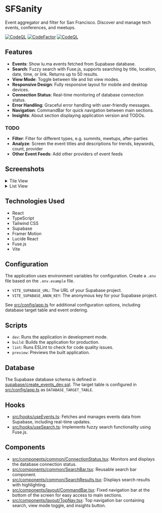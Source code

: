 # SFSanity

Event aggregator and filter for San Francisco. Discover and manage tech events, conferences, and meetups.

[![CodeQL](https://github.com/sfsanityorg/sfsanity/actions/workflows/codeql.yaml/badge.svg)](https://github.com/sfsanityorg/sfsanity/actions/workflows/codeql.yaml)
[![CodeFactor](https://www.codefactor.io/repository/github/sfsanityorg/sfsanity/badge)](https://www.codefactor.io/repository/github/sfsanityorg/sfsanity)
[![CodeQL](https://github.com/sfsanityorg/sfsanity/actions/workflows/codeql.yaml/badge.svg)](https://github.com/sfsanityorg/sfsanity/actions/workflows/codeql.yaml)

## Features

- **Events**: Show lu.ma events fetched from Supabase database.
- **Search**: Fuzzy search with Fuse.js, supports searching by title, location, date, time, or link. Returns up to 50 results.
- **View Mode**: Toggle between tile and list view modes.
- **Responsive Design**: Fully responsive layout for mobile and desktop devices.
- **Connection Status**: Real-time monitoring of database connection status.
- **Error Handling**: Graceful error handling with user-friendly messages.
- **Navigation**: CommandBar for quick navigation between main sections.
- **Insights**: About section displaying application version and TODOs.

### TODO

- **Filter**: Filter for different types, e.g. summits, meetups, after-parties
- **Analyze**: Screen the event titles and descriptions for trends, keywords, count, provider
- **Other Event Feeds**: Add other providers of event feeds

## Screenshots

<details>
  <summary>Tile View</summary>
  <img src="assets/fe_tile_view.PNG" alt="Tile View" />
</details>
<details>
  <summary>List View</summary>
  <img src="assets/fe_list_view.PNG" alt="Tile View" />
</details>

## Technologies Used

-   React
-   TypeScript
-   Tailwind CSS
-   Supabase
-   Framer Motion
-   Lucide React
-   Fuse.js
-   Vite

## Configuration

The application uses environment variables for configuration.  Create a `.env` file based on the `.env.example` file.

-   `VITE_SUPABASE_URL`:  The URL of your Supabase project.
-   `VITE_SUPABASE_ANON_KEY`:  The anonymous key for your Supabase project.

See [src/config/app.ts](https://github.com/sfsanityorg/sfsanity/blob/main/src/config/app.ts) for additional configuration options, including database target table and event ordering.

## Scripts

-   `dev`: Runs the application in development mode.
-   `build`: Builds the application for production.
-   `lint`: Runs ESLint to check for code quality issues.
-   `preview`:  Previews the built application.

## Database

The Supabase database schema is defined in [supabase/create_events_dev.sql](https://github.com/sfsanityorg/sfsanity/blob/main/supabase/create_events_dev.sql). The target table is configured in [src/config/app.ts](https://github.com/sfsanityorg/sfsanity/blob/main/src/config/app.ts) as `DATABASE_TARGET_TABLE`.

## Hooks

-   [src/hooks/useEvents.ts](https://github.com/sfsanityorg/sfsanity/blob/main/src/hooks/useEvents.ts): Fetches and manages events data from Supabase, including real-time updates.
-   [src/hooks/useSearch.ts](https://github.com/sfsanityorg/sfsanity/blob/main/src/hooks/useSearch.ts): Implements fuzzy search functionality using Fuse.js.

## Components

-   [src/components/common/ConnectionStatus.tsx](https://github.com/sfsanityorg/sfsanity/blob/main/src/components/common/ConnectionStatus.tsx): Monitors and displays the database connection status.
-   [src/components/common/SearchBar.tsx](https://github.com/sfsanityorg/sfsanity/blob/main/src/components/common/SearchBar.tsx): Reusable search bar component.
-   [src/components/common/SearchResults.tsx](https://github.com/sfsanityorg/sfsanity/blob/main/src/components/common/SearchResults.tsx): Displays search results with highlighting.
-   [src/components/layout/CommandBar.tsx](https://github.com/sfsanityorg/sfsanity/blob/main/src/components/layout/CommandBar.tsx): Fixed navigation bar at the bottom of the screen for easy access to main sections.
-   [src/components/layout/TopNav.tsx](https://github.com/sfsanityorg/sfsanity/blob/main/src/components/layout/TopNav.tsx): Top navigation bar containing search, view mode toggle, and insights button.
